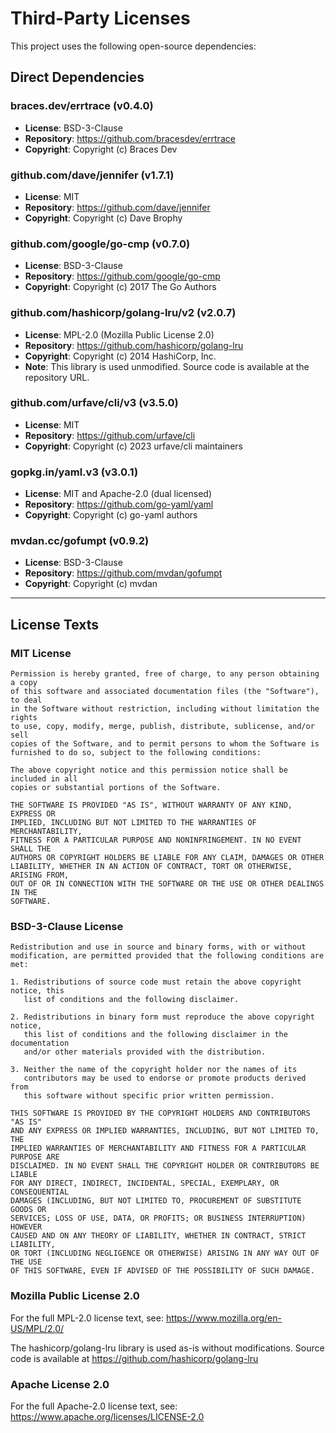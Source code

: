 # Third-Party Licenses

This project uses the following open-source dependencies:

## Direct Dependencies

### braces.dev/errtrace (v0.4.0)

- **License**: BSD-3-Clause
- **Repository**: <https://github.com/bracesdev/errtrace>
- **Copyright**: Copyright (c) Braces Dev

### github.com/dave/jennifer (v1.7.1)

- **License**: MIT
- **Repository**: <https://github.com/dave/jennifer>
- **Copyright**: Copyright (c) Dave Brophy

### github.com/google/go-cmp (v0.7.0)

- **License**: BSD-3-Clause
- **Repository**: <https://github.com/google/go-cmp>
- **Copyright**: Copyright (c) 2017 The Go Authors

### github.com/hashicorp/golang-lru/v2 (v2.0.7)

- **License**: MPL-2.0 (Mozilla Public License 2.0)
- **Repository**: <https://github.com/hashicorp/golang-lru>
- **Copyright**: Copyright (c) 2014 HashiCorp, Inc.
- **Note**: This library is used unmodified. Source code is available at the repository URL.

### github.com/urfave/cli/v3 (v3.5.0)

- **License**: MIT
- **Repository**: <https://github.com/urfave/cli>
- **Copyright**: Copyright (c) 2023 urfave/cli maintainers

### gopkg.in/yaml.v3 (v3.0.1)

- **License**: MIT and Apache-2.0 (dual licensed)
- **Repository**: <https://github.com/go-yaml/yaml>
- **Copyright**: Copyright (c) go-yaml authors

### mvdan.cc/gofumpt (v0.9.2)

- **License**: BSD-3-Clause
- **Repository**: <https://github.com/mvdan/gofumpt>
- **Copyright**: Copyright (c) mvdan

---

## License Texts

### MIT License

```text
Permission is hereby granted, free of charge, to any person obtaining a copy
of this software and associated documentation files (the "Software"), to deal
in the Software without restriction, including without limitation the rights
to use, copy, modify, merge, publish, distribute, sublicense, and/or sell
copies of the Software, and to permit persons to whom the Software is
furnished to do so, subject to the following conditions:

The above copyright notice and this permission notice shall be included in all
copies or substantial portions of the Software.

THE SOFTWARE IS PROVIDED "AS IS", WITHOUT WARRANTY OF ANY KIND, EXPRESS OR
IMPLIED, INCLUDING BUT NOT LIMITED TO THE WARRANTIES OF MERCHANTABILITY,
FITNESS FOR A PARTICULAR PURPOSE AND NONINFRINGEMENT. IN NO EVENT SHALL THE
AUTHORS OR COPYRIGHT HOLDERS BE LIABLE FOR ANY CLAIM, DAMAGES OR OTHER
LIABILITY, WHETHER IN AN ACTION OF CONTRACT, TORT OR OTHERWISE, ARISING FROM,
OUT OF OR IN CONNECTION WITH THE SOFTWARE OR THE USE OR OTHER DEALINGS IN THE
SOFTWARE.
```

### BSD-3-Clause License

```text
Redistribution and use in source and binary forms, with or without
modification, are permitted provided that the following conditions are met:

1. Redistributions of source code must retain the above copyright notice, this
   list of conditions and the following disclaimer.

2. Redistributions in binary form must reproduce the above copyright notice,
   this list of conditions and the following disclaimer in the documentation
   and/or other materials provided with the distribution.

3. Neither the name of the copyright holder nor the names of its
   contributors may be used to endorse or promote products derived from
   this software without specific prior written permission.

THIS SOFTWARE IS PROVIDED BY THE COPYRIGHT HOLDERS AND CONTRIBUTORS "AS IS"
AND ANY EXPRESS OR IMPLIED WARRANTIES, INCLUDING, BUT NOT LIMITED TO, THE
IMPLIED WARRANTIES OF MERCHANTABILITY AND FITNESS FOR A PARTICULAR PURPOSE ARE
DISCLAIMED. IN NO EVENT SHALL THE COPYRIGHT HOLDER OR CONTRIBUTORS BE LIABLE
FOR ANY DIRECT, INDIRECT, INCIDENTAL, SPECIAL, EXEMPLARY, OR CONSEQUENTIAL
DAMAGES (INCLUDING, BUT NOT LIMITED TO, PROCUREMENT OF SUBSTITUTE GOODS OR
SERVICES; LOSS OF USE, DATA, OR PROFITS; OR BUSINESS INTERRUPTION) HOWEVER
CAUSED AND ON ANY THEORY OF LIABILITY, WHETHER IN CONTRACT, STRICT LIABILITY,
OR TORT (INCLUDING NEGLIGENCE OR OTHERWISE) ARISING IN ANY WAY OUT OF THE USE
OF THIS SOFTWARE, EVEN IF ADVISED OF THE POSSIBILITY OF SUCH DAMAGE.
```

### Mozilla Public License 2.0

For the full MPL-2.0 license text, see: <https://www.mozilla.org/en-US/MPL/2.0/>

The hashicorp/golang-lru library is used as-is without modifications. Source code is available at <https://github.com/hashicorp/golang-lru>

### Apache License 2.0

For the full Apache-2.0 license text, see: <https://www.apache.org/licenses/LICENSE-2.0>
